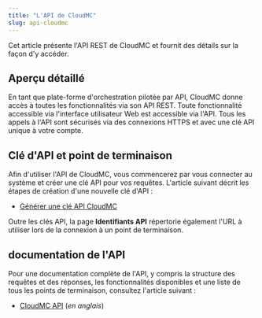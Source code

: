 ```yaml
---
title: "L'API de CloudMC"
slug: api-cloudmc
---
```



Cet article présente l'API REST de CloudMC et fournit des détails sur la façon d'y accéder.

## Aperçu détaillé

En tant que plate-forme d'orchestration pilotée par API, CloudMC donne accès à toutes les fonctionnalités via son API REST. Toute fonctionnalité accessible via l'interface utilisateur Web est accessible via l'API. Tous les appels à l'API sont sécurisés via des connexions HTTPS et avec une clé API unique à votre compte.

## Clé d'API et point de terminaison

Afin d'utiliser l'API de CloudMC, vous commencerez par vous connecter au système et créer une clé API pour vos requêtes. L'article suivant décrit les étapes de création d'une nouvelle clé d'API :

-   [Générer une clé API CloudMC](../how-to/how-to-cloudmc-api-key.md)

Outre les clés API, la page **Identifiants API** répertorie également l'URL à utiliser lors de la connexion à un point de terminaison.

## documentation de l'API

Pour une documentation complète de l'API, y compris la structure des requêtes et des réponses, les fonctionnalités disponibles et une liste de tous les points de terminaison, consultez l'article suivant :

-   <a href="https://cloudops.github.io/cloudmc-api-docs/#getting-started" target="_blank">CloudMC API</a> (*en anglais*)

